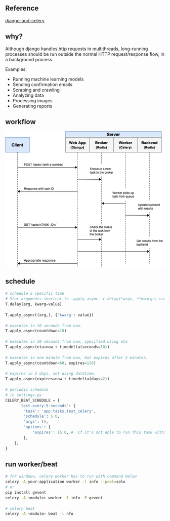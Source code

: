 ## Reference

[django-and-celery](https://testdriven.io/blog/django-and-celery/)

## why?

Although django handles http requests in multithreads, long-running processes should be run outside the normal HTTP request/response flow, in a background process.

Examples:

- Running machine learning models
- Sending confirmation emails
- Scraping and crawling
- Analyzing data
- Processing images
- Generating reports

## workflow

![workflow](assets/django-celery-flow.png)

## schedule

```python
# schedule a specific time
# Star arguments shortcut to .apply_async. (.delay(*args, **kwargs) calls .apply_async(args, kwargs)).
T.delay(arg, kwarg=value)

T.apply_async((arg,), {'kwarg': value})

# executes in 10 seconds from now.
T.apply_async(countdown=10)

# executes in 10 seconds from now, specified using eta
T.apply_async(eta=now + timedelta(seconds=10))

# executes in one minute from now, but expires after 2 minutes.
T.apply_async(countdown=60, expires=120)

# expires in 2 days, set using datetime.
T.apply_async(expires=now + timedelta(days=2))

# periodic schedule
# in settings.py
CELERY_BEAT_SCHEDULE = {
      'test-every-5-seconds': {
        'task': 'app.tasks.test_celery',
        'schedule': 5.0,
        'args': (),
        'options': {
            'expires': 15.0, #  if it's not able to run this task within 15 seconds, to just cancel it
        },
    },
}
```

## run worker/beat

```sh
# for windows, celery worker has to run with command below
celery -A your-application worker -l info --pool=solo
# or
pip install gevent
celery -A <module> worker -l info -P gevent

# celery beat
celery -A <module> beat -l nfo
```
